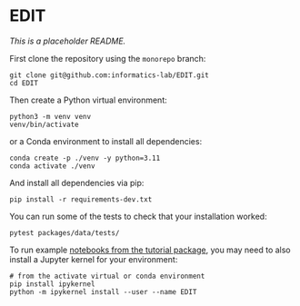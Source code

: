 # EDIT

*This is a placeholder README.*

First clone the repository using the `monorepo` branch:

```
git clone git@github.com:informatics-lab/EDIT.git
cd EDIT
```

Then create a Python virtual environment:

```
python3 -m venv venv
venv/bin/activate
```

or a Conda environment to install all dependencies:

```
conda create -p ./venv -y python=3.11
conda activate ./venv
```

And install all dependencies via pip:

```
pip install -r requirements-dev.txt
```

You can run some of the tests to check that your installation worked:

```
pytest packages/data/tests/
```

To run example [notebooks from the tutorial package](packages/tutorial/nbook), you may need to also install a Jupyter kernel for your environment:

```
# from the activate virtual or conda environment
pip install ipykernel
python -m ipykernel install --user --name EDIT
```
